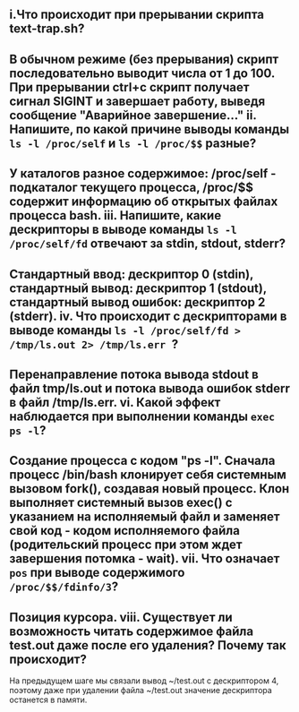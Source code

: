 i.Что происходит при прерывании скрипта text-trap.sh?
-------------------------------------
В обычном режиме (без прерывания) скрипт последовательно выводит числа от 1 до 100. При прерывании ctrl+c скрипт получает сигнал SIGINT и завершает работу, выведя сообщение "Аварийное завершение..."
ii. Напишите, по какой причине выводы команды ```ls -l /proc/self``` и ```ls -l /proc/$$``` разные?
-------------------------------------
У каталогов разное содержимое: /proc/self - подкаталог текущего процесса, /proc/$$ содержит информацию об открытых файлах процесса bash.
iii. Напишите, какие дескрипторы в выводе команды ```ls -l /proc/self/fd``` отвечают за stdin, stdout, stderr?
-------------------------------------
Cтандартный ввод: дескриптор 0 (stdin), стандартный вывод: дескриптор 1 (stdout), стандартный вывод ошибок: дескриптор 2 (stderr).
iv. Что происходит с дескрипторами в выводе команды ```ls -l /proc/self/fd > /tmp/ls.out 2> /tmp/ls.err ```? 
-------------------------------------
Перенаправление потока вывода stdout в файл tmp/ls.out и потока вывода ошибок stderr в файл /tmp/ls.err.
vi. Какой эффект наблюдается при выполнении команды ```exec ps -l```?
-------------------------------------
Создание процесса с кодом "ps -l". Сначала процесс /bin/bash клонирует себя системным вызовом fork(), создавая новый процесс. Клон выполняет системный вызов exec() с указанием на исполняемый файл и заменяет свой код - кодом исполняемого файла (родительский процесс при этом ждет завершения потомка - wait).
vii. Что означает ```pos``` при выводе содержимого ```/proc/$$/fdinfo/3```? 
-------------------------------------
Позиция курсора.
viii. Существует ли возможность читать содержимое файла test.out даже после его удаления? Почему так происходит?
-------------------------------------
На предыдущем шаге мы связали вывод ~/test.out с дескриптором 4, поэтому даже при удалении файла ~/test.out значение дескриптора останется в памяти. 

